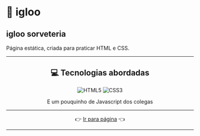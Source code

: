 # 🍨 igloo
## igloo sorveteria

Página estática, criada para praticar HTML e CSS.

----

<div align="center">

## 💻 Tecnologias abordadas

![HTML5](https://img.shields.io/badge/html5-%23E34F26.svg?style=for-the-badge&logo=html5&logoColor=white) ![CSS3](https://img.shields.io/badge/css3-%231572B6.svg?style=for-the-badge&logo=css3&logoColor=white)

E um pouquinho de Javascript dos colegas

----

👉 [Ir para página](https://raimonesbarros.github.io/igloo/) 👈

----

</div>

